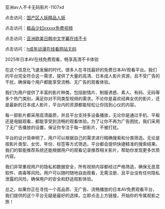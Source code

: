 亚洲av人不卡无码影片-1107xd

点击访问：<a href="https://heiliaoxwd5i8.pages.dev/">国产区人妖精品人妖</a>

点击访问：<a href="https://heiliaoxqkkct.pages.dev/">极品少妇xxxxⅹ免费视频</a>

点击访问：<a href="https://heiliaozj3tjd.pages.dev/">亚洲欧美日韩中文字幕在线不卡</a>

点击访问：<a href="https://heiliaoll4qsx.pages.dev/">h成年动漫在线看网站无码</a>

2025年日本AV在线免费观看，畅享高清不卡体验

在这个信息化飞速发展的时代，很多人在寻找最好的免费日本AV观看平台。我们的平台完全符合这一需求，提供了大量的高清、日本成人影片资源，且不受广告的干扰，确保每个用户都能享受流畅、无广告的观看体验。

我们为用户提供了丰富的影片种类，包括剧情片、制服诱惑、素人、有码、无码等多个热门类别，满足你对不同类型视频的需求。不论你是喜欢经典女优的影片，还是最新的日本成人影片，平台内的资源都能轻松让你找到心仪的内容。

每一部影片都采用高清画质，并且平台支持多设备播放，无论你是通过手机、平板还是电脑观看，都能享受到流畅的观看体验。为了让你不再为广告困扰，我们采用了无广告播放的设置，保证你专注于每一部影片，不被打扰。

平台的设计简单明了，用户可以根据自己的需求进行精确搜索和分类筛选。无论是按影片类型、女优、年份、标签等方式筛选，平台都会提供快捷精准的搜索结果。我们的智能推荐系统还能根据用户的观看记录推荐相关影片，帮助你发现更多优质内容。

我们非常重视用户的隐私和数据安全，所有视频内容都经过严格筛选，确保无恶意软件、病毒等风险。用户可以随时随地自由观看，无需注册，且平台没有任何隐私泄露的风险，确保用户的安全和舒适观影体验。

总之，如果你正在寻找一个高品质、无广告、流畅播放的日本AV免费观看平台，我们提供的这个平台无疑是最好的选择。立即点击上方链接，开始你的专属观影之旅！

<span style="display:none;">[Canonical link](https://github.com/duann2402/10001 )</span>
